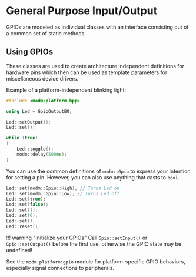 # General Purpose Input/Output

GPIOs are modeled as individual classes with an interface consisting out of a
common set of static methods.

## Using GPIOs

These classes are used to create architecture independent
definitions for hardware pins which then can be used as template
parameters for miscellaneous device drivers.

Example of a platform-independent blinking light:

<!--
.. compile::
    :target: *
-->

```cpp
#include <modm/platform.hpp>

using Led = GpioOutputB0;

Led::setOutput();
Led::set();

while (true)
{
    Led::toggle();
    modm::delay(500ms);
}
```

You can use the common definitions of `modm::Gpio` to express your intention
for setting a pin. However, you can also use anything that casts to `bool`.

<!--
.. compile::
    :target: *
    :prefix: |
    	using Led = GpioOutputB0;
-->

```cpp
Led::set(modm::Gpio::High); // Turns Led on
Led::set(modm::Gpio::Low); // Turns Led off
Led::set(true);
Led::set(false);
Led::set(1);
Led::set(0);
Led::set();
Led::reset();
```

!!! warning "Initialize your GPIOs"
    Call `Gpio::setInput()` or `Gpio::setOutput()` before the first use,
    otherwise the GPIO state may be undefined!

See the `modm:platform:gpio` module for platform-specific GPIO behaviors,
especially signal connections to peripherals.
